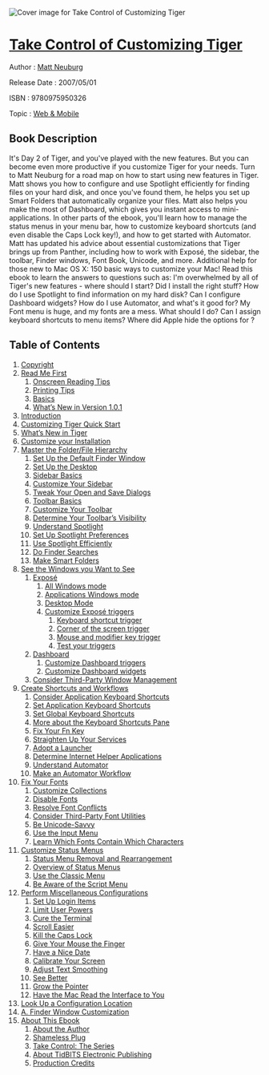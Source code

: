 ![Cover image for Take Control of Customizing Tiger](https://imgdetail.ebookreading.net/cover/cover/web_mobile/EB9780975950326.jpg)

[Take Control of Customizing Tiger](https://ebookreading.net/view/book/Take+Control+of+Customizing+Tiger-EB9780975950326_1.html "Take Control of Customizing Tiger")
====================================================================================================================

Author : [Matt Neuburg](https://ebookreading.net/search/author/Matt+Neuburg)

Release Date : 2007/05/01

ISBN : 9780975950326

Topic : [Web & Mobile](https://ebookreading.net/search/category/web-mobile)

Book Description
-----------------

It's Day 2 of Tiger, and you've played with the new features. But you can become even more productive if you customize Tiger for your needs. Turn to Matt Neuburg for a road map on how to start using new features in Tiger. Matt shows you how to configure and use Spotlight efficiently for finding files on your hard disk, and once you've found them, he helps you set up Smart Folders that automatically organize your files. Matt also helps you make the most of Dashboard, which gives you instant access to mini-applications. In other parts of the ebook, you'll learn how to manage the status menus in your menu bar, how to customize keyboard shortcuts (and even disable the Caps Lock key!), and how to get started with Automator. Matt has updated his advice about essential customizations that Tiger brings up from Panther, including how to work with Exposé, the sidebar, the toolbar, Finder windows, Font Book, Unicode, and more. Additional help for those new to Mac OS X: 150 basic ways to customize your Mac!
Read this ebook to learn the answers to questions such as:
I'm overwhelmed by all of Tiger's new features - where should I start?
Did I install the right stuff?
How do I use Spotlight to find information on my hard disk?
Can I configure Dashboard widgets?
How do I use Automator, and what's it good for?
My Font menu is huge, and my fonts are a mess. What should I do?
Can I assign keyboard shortcuts to menu items?
Where did Apple hide the options for ?
              
Table of Contents
-----------------

1. [Copyright](https://ebookreading.net/view/book/Take+Control+of+Customizing+Tiger-EB9780975950326_1.html)
1. [Read Me First](https://ebookreading.net/view/book/Take+Control+of+Customizing+Tiger-EB9780975950326_2.html)
    1. [Onscreen Reading Tips](https://ebookreading.net/view/book/Take+Control+of+Customizing+Tiger-EB9780975950326_2.html#pref01lev1sec1)
    1. [Printing Tips](https://ebookreading.net/view/book/Take+Control+of+Customizing+Tiger-EB9780975950326_2.html#pref01lev1sec2)
    1. [Basics](https://ebookreading.net/view/book/Take+Control+of+Customizing+Tiger-EB9780975950326_2.html#pref01lev1sec3)
    1. [What’s New in Version 1.0.1](https://ebookreading.net/view/book/Take+Control+of+Customizing+Tiger-EB9780975950326_2.html#pref01lev1sec4)
1. [Introduction](https://ebookreading.net/view/book/Take+Control+of+Customizing+Tiger-EB9780975950326_3.html)
1. [Customizing Tiger Quick Start](https://ebookreading.net/view/book/Take+Control+of+Customizing+Tiger-EB9780975950326_4.html)
1. [What’s New in Tiger](https://ebookreading.net/view/book/Take+Control+of+Customizing+Tiger-EB9780975950326_5.html)
1. [Customize your Installation](https://ebookreading.net/view/book/Take+Control+of+Customizing+Tiger-EB9780975950326_6.html)
1. [Master the Folder/File Hierarchy](https://ebookreading.net/view/book/Take+Control+of+Customizing+Tiger-EB9780975950326_7.html)
    1. [Set Up the Default Finder Window](https://ebookreading.net/view/book/Take+Control+of+Customizing+Tiger-EB9780975950326_7.html#ch04lev1sec1)
    1. [Set Up the Desktop](https://ebookreading.net/view/book/Take+Control+of+Customizing+Tiger-EB9780975950326_7.html#ch04lev1sec2)
    1. [Sidebar Basics](https://ebookreading.net/view/book/Take+Control+of+Customizing+Tiger-EB9780975950326_7.html#ch04lev1sec3)
    1. [Customize Your Sidebar](https://ebookreading.net/view/book/Take+Control+of+Customizing+Tiger-EB9780975950326_7.html#ch04lev1sec4)
    1. [Tweak Your Open and Save Dialogs](https://ebookreading.net/view/book/Take+Control+of+Customizing+Tiger-EB9780975950326_7.html#ch04lev1sec5)
    1. [Toolbar Basics](https://ebookreading.net/view/book/Take+Control+of+Customizing+Tiger-EB9780975950326_7.html#ch04lev1sec6)
    1. [Customize Your Toolbar](https://ebookreading.net/view/book/Take+Control+of+Customizing+Tiger-EB9780975950326_7.html#ch04lev1sec7)
    1. [Determine Your Toolbar’s Visibility](https://ebookreading.net/view/book/Take+Control+of+Customizing+Tiger-EB9780975950326_7.html#ch04lev1sec8)
    1. [Understand Spotlight](https://ebookreading.net/view/book/Take+Control+of+Customizing+Tiger-EB9780975950326_7.html#ch04lev1sec9)
    1. [Set Up Spotlight Preferences](https://ebookreading.net/view/book/Take+Control+of+Customizing+Tiger-EB9780975950326_7.html#ch04lev1sec10)
    1. [Use Spotlight Efficiently](https://ebookreading.net/view/book/Take+Control+of+Customizing+Tiger-EB9780975950326_7.html#ch04lev1sec11)
    1. [Do Finder Searches](https://ebookreading.net/view/book/Take+Control+of+Customizing+Tiger-EB9780975950326_7.html#ch04lev1sec12)
    1. [Make Smart Folders](https://ebookreading.net/view/book/Take+Control+of+Customizing+Tiger-EB9780975950326_7.html#ch04lev1sec13)
1. [See the Windows you Want to See](https://ebookreading.net/view/book/Take+Control+of+Customizing+Tiger-EB9780975950326_8.html)
    1. [Exposé](https://ebookreading.net/view/book/Take+Control+of+Customizing+Tiger-EB9780975950326_8.html#ch05lev1sec1)
        1. [All Windows mode](https://ebookreading.net/view/book/Take+Control+of+Customizing+Tiger-EB9780975950326_8.html#ch05lev2sec1)
        1. [Applications Windows mode](https://ebookreading.net/view/book/Take+Control+of+Customizing+Tiger-EB9780975950326_8.html#ch05lev2sec2)
        1. [Desktop Mode](https://ebookreading.net/view/book/Take+Control+of+Customizing+Tiger-EB9780975950326_8.html#ch05lev2sec3)
        1. [Customize Exposé triggers](https://ebookreading.net/view/book/Take+Control+of+Customizing+Tiger-EB9780975950326_8.html#ch05lev2sec4)
            1. [Keyboard shortcut trigger](https://ebookreading.net/view/book/Take+Control+of+Customizing+Tiger-EB9780975950326_8.html#ch05lev3sec1)
            1. [Corner of the screen trigger](https://ebookreading.net/view/book/Take+Control+of+Customizing+Tiger-EB9780975950326_8.html#ch05lev3sec2)
            1. [Mouse and modifier key trigger](https://ebookreading.net/view/book/Take+Control+of+Customizing+Tiger-EB9780975950326_8.html#ch05lev3sec3)
            1. [Test your triggers](https://ebookreading.net/view/book/Take+Control+of+Customizing+Tiger-EB9780975950326_8.html#ch05lev3sec4)
    1. [Dashboard](https://ebookreading.net/view/book/Take+Control+of+Customizing+Tiger-EB9780975950326_8.html#ch05lev1sec2)
        1. [Customize Dashboard triggers](https://ebookreading.net/view/book/Take+Control+of+Customizing+Tiger-EB9780975950326_8.html#ch05lev2sec5)
        1. [Customize Dashboard widgets](https://ebookreading.net/view/book/Take+Control+of+Customizing+Tiger-EB9780975950326_8.html#ch05lev2sec6)
    1. [Consider Third-Party Window Management](https://ebookreading.net/view/book/Take+Control+of+Customizing+Tiger-EB9780975950326_8.html#ch05lev1sec3)
1. [Create Shortcuts and Workflows](https://ebookreading.net/view/book/Take+Control+of+Customizing+Tiger-EB9780975950326_9.html)
    1. [Consider Application Keyboard Shortcuts](https://ebookreading.net/view/book/Take+Control+of+Customizing+Tiger-EB9780975950326_9.html#ch06lev1sec1)
    1. [Set Application Keyboard Shortcuts](https://ebookreading.net/view/book/Take+Control+of+Customizing+Tiger-EB9780975950326_9.html#ch06lev1sec2)
    1. [Set Global Keyboard Shortcuts](https://ebookreading.net/view/book/Take+Control+of+Customizing+Tiger-EB9780975950326_9.html#ch06lev1sec3)
    1. [More about the Keyboard Shortcuts Pane](https://ebookreading.net/view/book/Take+Control+of+Customizing+Tiger-EB9780975950326_9.html#ch06lev1sec4)
    1. [Fix Your Fn Key](https://ebookreading.net/view/book/Take+Control+of+Customizing+Tiger-EB9780975950326_9.html#ch06lev1sec5)
    1. [Straighten Up Your Services](https://ebookreading.net/view/book/Take+Control+of+Customizing+Tiger-EB9780975950326_9.html#ch06lev1sec6)
    1. [Adopt a Launcher](https://ebookreading.net/view/book/Take+Control+of+Customizing+Tiger-EB9780975950326_9.html#ch06lev1sec7)
    1. [Determine Internet Helper Applications](https://ebookreading.net/view/book/Take+Control+of+Customizing+Tiger-EB9780975950326_9.html#ch06lev1sec8)
    1. [Understand Automator](https://ebookreading.net/view/book/Take+Control+of+Customizing+Tiger-EB9780975950326_9.html#ch06lev1sec9)
    1. [Make an Automator Workflow](https://ebookreading.net/view/book/Take+Control+of+Customizing+Tiger-EB9780975950326_9.html#ch06lev1sec10)
1. [Fix Your Fonts](https://ebookreading.net/view/book/Take+Control+of+Customizing+Tiger-EB9780975950326_10.html)
    1. [Customize Collections](https://ebookreading.net/view/book/Take+Control+of+Customizing+Tiger-EB9780975950326_10.html#ch07lev1sec1)
    1. [Disable Fonts](https://ebookreading.net/view/book/Take+Control+of+Customizing+Tiger-EB9780975950326_10.html#ch07lev1sec2)
    1. [Resolve Font Conflicts](https://ebookreading.net/view/book/Take+Control+of+Customizing+Tiger-EB9780975950326_10.html#ch07lev1sec3)
    1. [Consider Third-Party Font Utilities](https://ebookreading.net/view/book/Take+Control+of+Customizing+Tiger-EB9780975950326_10.html#ch07lev1sec4)
    1. [Be Unicode-Savvy](https://ebookreading.net/view/book/Take+Control+of+Customizing+Tiger-EB9780975950326_10.html#ch07lev1sec5)
    1. [Use the Input Menu](https://ebookreading.net/view/book/Take+Control+of+Customizing+Tiger-EB9780975950326_10.html#ch07lev1sec6)
    1. [Learn Which Fonts Contain Which Characters](https://ebookreading.net/view/book/Take+Control+of+Customizing+Tiger-EB9780975950326_10.html#ch07lev1sec7)
1. [Customize Status Menus](https://ebookreading.net/view/book/Take+Control+of+Customizing+Tiger-EB9780975950326_11.html)
    1. [Status Menu Removal and Rearrangement](https://ebookreading.net/view/book/Take+Control+of+Customizing+Tiger-EB9780975950326_11.html#ch08lev1sec1)
    1. [Overview of Status Menus](https://ebookreading.net/view/book/Take+Control+of+Customizing+Tiger-EB9780975950326_11.html#ch08lev1sec2)
    1. [Use the Classic Menu](https://ebookreading.net/view/book/Take+Control+of+Customizing+Tiger-EB9780975950326_11.html#ch08lev1sec3)
    1. [Be Aware of the Script Menu](https://ebookreading.net/view/book/Take+Control+of+Customizing+Tiger-EB9780975950326_11.html#ch08lev1sec4)
1. [Perform Miscellaneous Configurations](https://ebookreading.net/view/book/Take+Control+of+Customizing+Tiger-EB9780975950326_12.html)
    1. [Set Up Login Items](https://ebookreading.net/view/book/Take+Control+of+Customizing+Tiger-EB9780975950326_12.html#ch09lev1sec1)
    1. [Limit User Powers](https://ebookreading.net/view/book/Take+Control+of+Customizing+Tiger-EB9780975950326_12.html#ch09lev1sec2)
    1. [Cure the Terminal](https://ebookreading.net/view/book/Take+Control+of+Customizing+Tiger-EB9780975950326_12.html#ch09lev1sec3)
    1. [Scroll Easier](https://ebookreading.net/view/book/Take+Control+of+Customizing+Tiger-EB9780975950326_12.html#ch09lev1sec4)
    1. [Kill the Caps Lock](https://ebookreading.net/view/book/Take+Control+of+Customizing+Tiger-EB9780975950326_12.html#ch09lev1sec5)
    1. [Give Your Mouse the Finger](https://ebookreading.net/view/book/Take+Control+of+Customizing+Tiger-EB9780975950326_12.html#ch09lev1sec6)
    1. [Have a Nice Date](https://ebookreading.net/view/book/Take+Control+of+Customizing+Tiger-EB9780975950326_12.html#ch09lev1sec7)
    1. [Calibrate Your Screen](https://ebookreading.net/view/book/Take+Control+of+Customizing+Tiger-EB9780975950326_12.html#ch09lev1sec8)
    1. [Adjust Text Smoothing](https://ebookreading.net/view/book/Take+Control+of+Customizing+Tiger-EB9780975950326_12.html#ch09lev1sec9)
    1. [See Better](https://ebookreading.net/view/book/Take+Control+of+Customizing+Tiger-EB9780975950326_12.html#ch09lev1sec10)
    1. [Grow the Pointer](https://ebookreading.net/view/book/Take+Control+of+Customizing+Tiger-EB9780975950326_12.html#ch09lev1sec11)
    1. [Have the Mac Read the Interface to You](https://ebookreading.net/view/book/Take+Control+of+Customizing+Tiger-EB9780975950326_12.html#ch09lev1sec12)
1. [Look Up a Configuration Location](https://ebookreading.net/view/book/Take+Control+of+Customizing+Tiger-EB9780975950326_13.html)
1. [A. Finder Window Customization](https://ebookreading.net/view/book/Take+Control+of+Customizing+Tiger-EB9780975950326_14.html)
1. [About This Ebook](https://ebookreading.net/view/book/Take+Control+of+Customizing+Tiger-EB9780975950326_15.html)
    1. [About the Author](https://ebookreading.net/view/book/Take+Control+of+Customizing+Tiger-EB9780975950326_15.html#app02lev1sec1)
    1. [Shameless Plug](https://ebookreading.net/view/book/Take+Control+of+Customizing+Tiger-EB9780975950326_15.html#app02lev1sec2)
    1. [Take Control: The Series](https://ebookreading.net/view/book/Take+Control+of+Customizing+Tiger-EB9780975950326_15.html#app02lev1sec3)
    1. [About TidBITS Electronic Publishing](https://ebookreading.net/view/book/Take+Control+of+Customizing+Tiger-EB9780975950326_15.html#app02lev1sec4)
    1. [Production Credits](https://ebookreading.net/view/book/Take+Control+of+Customizing+Tiger-EB9780975950326_15.html#app02lev1sec5)
